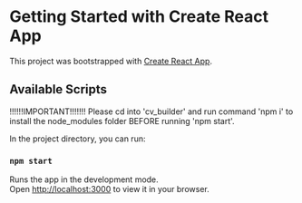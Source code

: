 # Getting Started with Create React App

This project was bootstrapped with [Create React App](https://github.com/facebook/create-react-app).

## Available Scripts

!!!!!!IMPORTANT!!!!!!!
Please cd into 'cv_builder' and run command 'npm i' to install the node_modules folder BEFORE running 'npm start'.

In the project directory, you can run:

### `npm start`

Runs the app in the development mode.\
Open [http://localhost:3000](http://localhost:3000) to view it in your browser.
